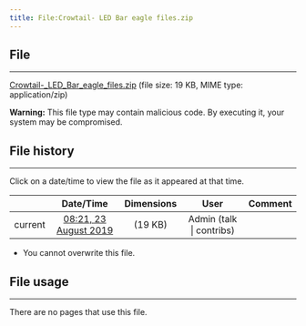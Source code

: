 ```yaml
---
title: File:Crowtail- LED Bar eagle files.zip
---
```


## File
--------

[Crowtail-_LED_Bar_eagle_files.zip](https://wiki.elecrow.com/images/4/40/Crowtail-_LED_Bar_eagle_files.zip) (file size: 19 KB, MIME type: application/zip)

**Warning:** This file type may contain malicious code. By executing it, your system may be compromised.

## File history
--------

Click on a date/time to view the file as it appeared at that time.

|         |                          Date/Time                           | Dimensions  |                             User                             | Comment |
| :-----: | :----------------------------------------------------------: | :---------: | :----------------------------------------------------------: | :-----: |
| current | [08:21, 23 August 2019](https://wiki.elecrow.com/images/4/40/Crowtail-_LED_Bar_eagle_files.zip) | (19 KB) | Admin (talk \| contribs) |         |

- You cannot overwrite this file.

## File usage
--------

There are no pages that use this file.